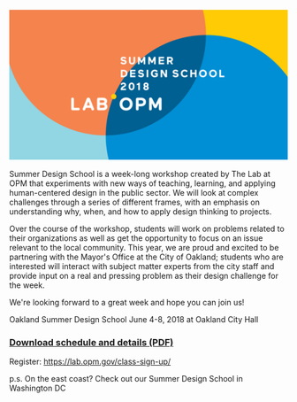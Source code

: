 ![Image](SDS_Logo_LinkedIn_744x400_color_3.jpg)


Summer Design School is a week-long workshop created by The Lab at OPM that experiments with new ways of teaching, learning, and applying human-centered design in the public sector. We will look at complex challenges through a series of different frames, with an emphasis on understanding why, when, and how to apply design thinking to projects.

Over the course of the workshop, students will work on problems related to their organizations as well as get the opportunity to focus on an issue relevant to the local community. This year, we are proud and excited to be partnering with the Mayor's Office at the City of Oakland; students who are interested will interact with subject matter experts from the city staff and provide input on a real and pressing problem as their design challenge for the week.

We're looking forward to a great week and hope you can join us!

Oakland Summer Design School
June 4-8, 2018 at Oakland City Hall

### [Download schedule and details (PDF)](https://github.com/labopm/oaklandSDS/raw/master/SDSOakland_preview_packet_V4.pdf)


Register: <https://lab.opm.gov/class-sign-up/>

p.s. On the east coast? Check out our Summer Design School in Washington DC

<!-- ## Welcome to GitHub Pages

You can use the [editor on GitHub](https://raw.github.com/labopm/oaklandSDS/edit/master/README.md) to maintain and preview the content for your website in Markdown files.

Whenever you commit to this repository, GitHub Pages will run [Jekyll](https://jekyllrb.com/) to rebuild the pages in your site, from the content in your Markdown files.

### Markdown

Markdown is a lightweight and easy-to-use syntax for styling your writing. It includes conventions for

```markdown
Syntax highlighted code block

# Header 1
## Header 2
### Header 3

- Bulleted
- List

1. Numbered
2. List

**Bold** and _Italic_ and `Code` text

[Link](url) and ![Image](src)
```

For more details see [GitHub Flavored Markdown](https://guides.github.com/features/mastering-markdown/).

### Jekyll Themes

Your Pages site will use the layout and styles from the Jekyll theme you have selected in your [repository settings](https://github.com/labopm/oaklandSDS/settings). The name of this theme is saved in the Jekyll `_config.yml` configuration file.

### Support or Contact

Having trouble with Pages? Check out our [documentation](https://help.github.com/categories/github-pages-basics/) or [contact support](https://github.com/contact) and we’ll help you sort it out.

-->
